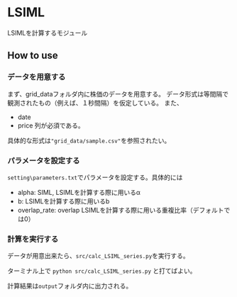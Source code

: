 # LSIML
LSIMLを計算するモジュール

## How to use
### データを用意する
まず、grid_dataフォルダ内に株価のデータを用意する。
データ形式は等間隔で観測されたもの（例えば、１秒間隔）を仮定している。
また、
- date
- price
列が必須である。

具体的な形式は`"grid_data/sample.csv"`を参照されたい。

### パラメータを設定する
`setting\parameters.txt`でパラメータを設定する。具体的には
- alpha: SIML, LSIMLを計算する際に用いるα
- b: LSIMLを計算する際に用いるb
- overlap_rate: overlap LSIMLを計算する際に用いる重複比率（デフォルトでは0）

### 計算を実行する
データが用意出来たら、`src/calc_LSIML_series.py`を実行する。

ターミナル上で
`python src/calc_LSIML_series.py`
と打てばよい。

計算結果は`output`フォルダ内に出力される。
